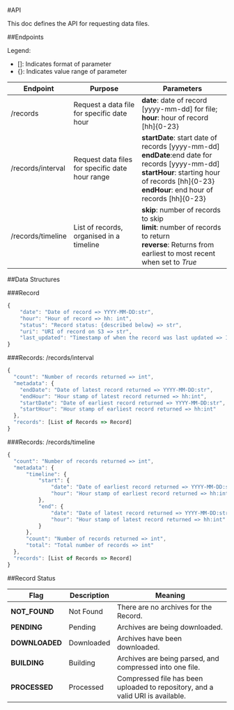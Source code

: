 #API

This doc defines the API for requesting data files.

##Endpoints

Legend:
  - []: Indicates format of parameter
  - {}: Indicates value range of parameter

|Endpoint|Purpose|Parameters|
|--------|-------|----------|
|/records|Request a data file for specific date hour|  **date**: date of record [yyyy-mm-dd] for file; <br/> **hour**: hour of record [hh]{0-23}|
|/records/interval|Request data files for specific  date hour range| **startDate**: start date of records [yyyy-mm-dd] <br/> **endDate**:end date for records [yyyy-mm-dd] <br/> **startHour**: starting hour of records [hh]{0-23}<br/> **endHour**: end hour of records [hh]{0-23}|
|/records/timeline|List of records, organised in a timeline|**skip**: number of records to skip <br/> **limit**: number of records to return <br/> **reverse**: Returns from earliest to most recent when set to *True*|

##Data Structures

###Record
```javascript
{
	"date": "Date of record => YYYY-MM-DD:str",
	"hour": "Hour of record => hh: int",
	"status": "Record status: {described below} => str",
	"uri": "URI of record on S3 => str",
	"last_updated": "Timestamp of when the record was last updated => ISO8601:YYYY-MM-DD HH:MM:SS:str"	
}
```

###Records: /records/interval

```javascript
{
  "count": "Number of records returned => int",
  "metadata": {
    "endDate": "Date of latest record returned => YYYY-MM-DD:str",
    "endHour": "Hour stamp of latest record returned => hh:int",
    "startDate": "Date of earliest record returned => YYYY-MM-DD:str",
    "startHour": "Hour stamp of earliest record returned => hh:int"
  },
  "records": [List of Records => Record]
}
```

###Records: /records/timeline

```javascript
{
  "count": "Number of records returned => int",
  "metadata": {
	  "timeline": {
		  "start": {
			  "date": "Date of earliest record returned => YYYY-MM-DD:str",
			  "hour": "Hour stamp of earliest record returned => hh:int"
		  },
		  "end": {
			  "date": "Date of latest record returned => YYYY-MM-DD:str",
			  "hour": "Hour stamp of latest record returned => hh:int"		  
		  }
	  },
	  "count": "Number of records returned => int",
	  "total": "Total number of records => int"
  },
  "records": [List of Records => Record]
}
```

##Record Status

|Flag|Description|Meaning|
|-----|--------------|----------|
|**NOT_FOUND**|Not Found|There are no archives for the Record.|
|**PENDING**|Pending|Archives are being downloaded.|
|**DOWNLOADED**|Downloaded|Archives have been downloaded.|
|**BUILDING**|Building|Archives are being parsed, and compressed into one file.|
|**PROCESSED**|Processed|Compressed file has been uploaded to repository, and a valid URI is available.|